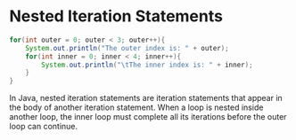 # Nested Iteration Statements

```java
for(int outer = 0; outer < 3; outer++){
    System.out.println("The outer index is: " + outer);
    for(int inner = 0; inner < 4; inner++){
        System.out.println("\tThe inner index is: " + inner);
    }
}
```

In Java, nested iteration statements are iteration statements that appear in the body of another iteration statement. When a loop is nested inside another loop, the inner loop must complete all its iterations before the outer loop can continue.